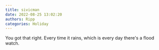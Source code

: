 ```yaml
---
title: sivicman
date: 2022-08-25 13:02:20
authors: Ripp
categories: Holiday
---
```


 You got that right. Every time it rains, which is every day there's a flood watch.